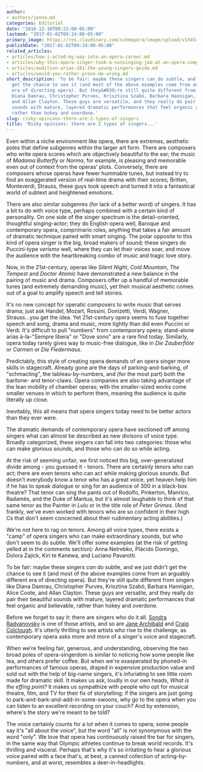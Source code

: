 ```yaml
---
author:
- authors/jenna.md
categories: Editorial
date: "2016-12-10T09:22:00-05:00"
lastmod: "2017-01-02T09:24:00-05:00"
primary_image: https://res.cloudinary.com/schmopera/image/upload/v1545409169/media/webhook-uploads/1483149756850/2016-12-31---Types.jpg.jpg
publishDate: "2017-01-02T09:24:00-05:00"
related_articles:
- articles/how-i-acted-my-way-into-an-opera-career.md
- articles/why-this-opera-singer-took-a-nonsinging-job-at-an-opera-company.md
- articles/audition-arias-101-the-young-singers-guide.md
- articles/would-you-rather-prove-me-wrong.md
short_description: 'To be fair: maybe these singers can do subtle, and we just didn&#039;t
  get the chance to see it (and most of the above examples come from an arguably different
  era of directing opera). But they&#039;re still quite different from singers like
  Diana Damrau, Christopher Purves, Krisztina Szabó, Barbara Hannigan, Alice Coote,
  and Allan Clayton. These guys are versatile, and they really do pair their beautiful
  sounds with mature, layered dramatic performances that feel organic and believable,
  rather than hokey and overdone.'
slug: risky-opinions-there-are-2-types-of-singers
title: 'Risky opinions: there are 2 types of singers...'
---
```


Even within a niche environment like opera, there are extremes, aesthetic poles that define subgenres within the larger art form. There are composers who write opera scores which are objectively beautiful to the ear; the music of *Madama Butterfly* or *Norma*, for example, is pleasing and memorable even out of context from the operas' plots. Conversely, there are composers whose operas have fewer hummable tunes, but instead try to find an exaggerated version of real-time drama with their scores; Britten, Monteverdi, Strauss, these guys took speech and turned it into a fantastical world of subtext and heightened emotions.

There are also similar subgenres (for lack of a better word) of singers. It has a bit to do with voice type, perhaps combined with a certain kind of personality. On one side of the singer spectrum is the detail-oriented, thoughtful singing-actor; they do English opera well, Baroque and contemporary opera, comprimario roles, anything that takes a fair amount of dramatic technique paired with smart singing. The polar opposite to this kind of opera singer is the big, broad makers of sound; these singers do Puccini-type *verismo* well, where they can let their voices soar, and move the audience with the heartbreaking combo of music and tragic love story.

Now, in the 21st-century, operas like *Silent Night*, *Cold Mountain*, *The Tempest* and *Doctor Atomic* have demonstrated a new balance in the pairing of music and drama. Composers offer up a handful of memorable tunes (and extremely demanding music), yet their musical aesthetic comes out of a goal to amplify speech and tell stories. 

It's no new concept for operatic composers to write music that serves drama; just ask Handel, Mozart, Rossini, Donizetti, Verdi, Wagner, Strauss...you get the idea. Yet 21st-century opera seems to fuse together speech and song, drama and music, more tightly than did even Puccini or Verdi. It's difficult to pull "numbers" from contemporary opera; stand-alone arias à-la-"Sempre libera" or "Dove sono" are a rare find today. Similarly, opera today rarely gives way to music-free dialogue, like in *Die Zauberflöte* or *Carmen* or *Die Fledermaus*. 

Predictably, this style of creating opera demands of an opera singer more skills in stagecraft. Already gone are the days of parking-and-barking, of "schmacting", the tableau-by-numbers, and (for the most part) both the baritone- and tenor-claws. Opera companies are also taking advantage of the lean mobility of chamber operas; with the smaller-sized works come smaller venues in which to perform them, meaning the audience is quite literally up close.

Inevitably, this all means that opera singers today need to be better actors than they ever were.

The dramatic demands of contemporary opera have sectioned off among singers what can almost be described as new divisons of voice type. Broadly categorized, these singers can fall into two categories: those who can make glorious sounds, and those who can do so while acting.

At the risk of seeming unfair, we first noticed this big, over-generalized divide among - you guessed it - tenors. There are certainly tenors who can act; there are even tenors who can act while making glorious sounds. But doesn't everybody know a tenor who has a great voice, yet heaven help him if he has to speak dialogue or sing for an audience of 300 in a black-box theatre? That tenor can sing the pants out of Rodolfo, Pinkerton, Manrico, Radamès, and the Duke of Mantua, but it's almost laughable to think of that same tenor as the Painter in *Lulu* or in the title role of *Peter Grimes*. (And frankly, we've even worked with tenors who are so confident in their high Cs that don't seem concerned about their rudimentary acting abilities.)

We're not here to rag on tenors. Among all voice types, there exists a "camp" of opera singers who can make extraordinary sounds, but who don't seem to do subtle. We'll offer some examples (at the risk of getting yelled at in the comments section): Anna Netrebko, Plácido Domingo, Dolora Zajick, Kiri te Kanewa, and Luciano Pavarotti.

To be fair: maybe these singers *can* do subtle, and we just didn't get the chance to see it (and most of the above examples come from an arguably different era of directing opera). But they're still quite different from singers like Diana Damrau, Christopher Purves, Krisztina Szabó, Barbara Hannigan, Alice Coote, and Allan Clayton. These guys are versatile, and they really do pair their beautiful sounds with mature, layered dramatic performances that feel organic and believable, rather than hokey and overdone.

Before we forget to say it: there are singers who do it all. [Sondra Radvanovsky](/talking-with-singers-sondra-radvanovsky/) is one of those artists, and so are [Jane Archibald](/scene/people/jane-archibald/) and [Craig Colclough](/scene/people/craig-colclough/). It's utterly thrilling to see artists who rise to the challenge, as contemporary opera asks more and more of a singer's voice and stagecraft.

When we're feeling fair, generous, and understanding, observing the two broad poles of opera-singerdom is similar to noticing how some people like tea, and others prefer coffee. But when we're exasperated by phoned-in performances of famous operas, draped in expensive production value and sold out with the help of big-name singers, it's infuriating to see little room made for dramatic skill. It makes us ask, loudly in our own heads, *What is the effing point?* It makes us sympathize with people who opt for musical theatre, film, and TV for their fix of storytelling; if the singers are just going to park-and-bark-and-add-in-some-swoons, why go to the opera when you can listen to an excellent recording on your couch? And by extension, where's the story we're meant to be told?

The voice certainly counts for a lot when it comes to opera; some people say it's "all about the voice", but the word "all" is not synonymous with the word "only". We love that opera has continuously raised the bar for singers, in the same way that Olympic athletes continue to break world records. It's thrilling and visceral. Perhaps that's why it's so irritating to hear a glorious voice paired with a face that's, at best, a canned collection of acting-by-numbers, and at worst, resembles a deer-in-headlights.
